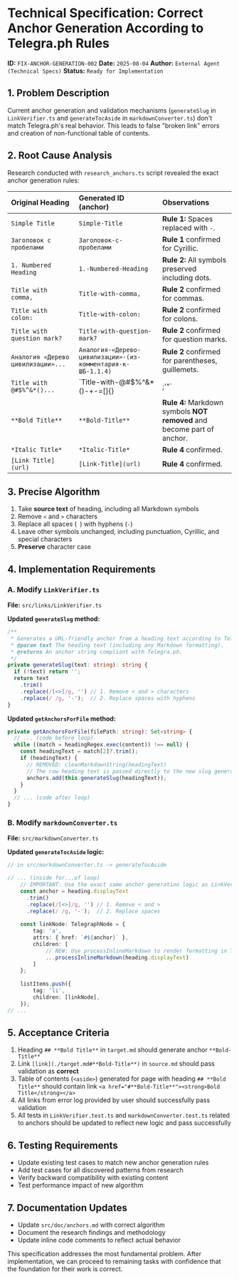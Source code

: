 # Technical Specification: Correct Anchor Generation According to Telegra.ph Rules

**ID:** `FIX-ANCHOR-GENERATION-002`
**Date:** `2025-08-04`
**Author:** `External Agent (Technical Specs)`
**Status:** `Ready for Implementation`

## 1. Problem Description

Current anchor generation and validation mechanisms (`generateSlug` in `LinkVerifier.ts` and `generateTocAside` in `markdownConverter.ts`) don't match Telegra.ph's real behavior. This leads to false "broken link" errors and creation of non-functional table of contents.

## 2. Root Cause Analysis

Research conducted with `research_anchors.ts` script revealed the exact anchor generation rules:

| Original Heading | Generated ID (anchor) | Observations |
| :--- | :--- | :--- |
| `Simple Title` | `Simple-Title` | **Rule 1:** Spaces replaced with `-`. |
| `Заголовок с пробелами` | `Заголовок-с-пробелами` | **Rule 1** confirmed for Cyrillic. |
| `1. Numbered Heading` | `1.-Numbered-Heading` | **Rule 2:** All symbols preserved including dots. |
| `Title with comma,` | `Title-with-comma,` | **Rule 2** confirmed for commas. |
| `Title with colon:` | `Title-with-colon:` | **Rule 2** confirmed for colons. |
| `Title with question mark?` | `Title-with-question-mark?` | **Rule 2** confirmed for question marks. |
| `Аналогия «Дерево цивилизации»...` | `Аналогия-«Дерево-цивилизации»-(из-комментария-к-ШБ-1.1.4)` | **Rule 2** confirmed for parentheses, guillemets. |
| `Title with @#$%^&*()...` | `Title-with-@#$%^&*()-+-=[]{}|;'"` | **Rule 3:** `<` and `>` symbols removed. `&` becomes `&amp;` in HTML but symbol preserved. Quote `'` becomes `&#39;`. |
| `**Bold Title**` | `**Bold-Title**` | **Rule 4:** Markdown symbols **NOT removed** and become part of anchor. |
| `*Italic Title*` | `*Italic-Title*` | **Rule 4** confirmed. |
| `[Link Title](url)` | `[Link-Title](url)` | **Rule 4** confirmed. |

## 3. Precise Algorithm

1. Take **source text** of heading, including all Markdown symbols
2. Remove `<` and `>` characters
3. Replace all spaces (` `) with hyphens (`-`)
4. Leave other symbols unchanged, including punctuation, Cyrillic, and special characters
5. **Preserve** character case

## 4. Implementation Requirements

### A. Modify `LinkVerifier.ts`

**File:** `src/links/LinkVerifier.ts`

**Updated `generateSlug` method:**
```typescript
/**
 * Generates a URL-friendly anchor from a heading text according to Telegra.ph rules.
 * @param text The heading text (including any Markdown formatting).
 * @returns An anchor string compliant with Telegra.ph.
 */
private generateSlug(text: string): string {
  if (!text) return '';
  return text
    .trim()
    .replace(/[<>]/g, '') // 1. Remove < and > characters
    .replace(/ /g, '-');  // 2. Replace spaces with hyphens
}
```

**Updated `getAnchorsForFile` method:**
```typescript
private getAnchorsForFile(filePath: string): Set<string> {
  // ... (code before loop)
  while ((match = headingRegex.exec(content)) !== null) {
    const headingText = match[2]?.trim();
    if (headingText) {
      // REMOVED: cleanMarkdownString(headingText)
      // The raw heading text is passed directly to the new slug generator.
      anchors.add(this.generateSlug(headingText));
    }
  }
  // ... (code after loop)
}
```

### B. Modify `markdownConverter.ts`

**File:** `src/markdownConverter.ts`

**Updated `generateTocAside` logic:**
```typescript
// in src/markdownConverter.ts -> generateTocAside

// ... (inside for...of loop)
    // IMPORTANT: Use the exact same anchor generation logic as LinkVerifier
    const anchor = heading.displayText
      .trim()
      .replace(/[<>]/g, '') // 1. Remove < and >
      .replace(/ /g, '-');  // 2. Replace spaces
    
    const linkNode: TelegraphNode = {
        tag: 'a',
        attrs: { href: `#${anchor}` },
        children: [
            // NEW: Use processInlineMarkdown to render formatting in ToC text
            ...processInlineMarkdown(heading.displayText) 
        ]
    };
    
    listItems.push({
        tag: 'li',
        children: [linkNode],
    });
// ...
```

## 5. Acceptance Criteria

1. Heading `## **Bold Title**` in `target.md` should generate anchor `**Bold-Title**`
2. Link `[link](./target.md#**Bold-Title**)` in `source.md` should pass validation as **correct**
3. Table of contents (`<aside>`) generated for page with heading `## **Bold Title**` should contain link `<a href="#**Bold-Title**"><strong>Bold Title</strong></a>`
4. All links from error log provided by user should successfully pass validation
5. All tests in `LinkVerifier.test.ts` and `markdownConverter.test.ts` related to anchors should be updated to reflect new logic and pass successfully

## 6. Testing Requirements

- Update existing test cases to match new anchor generation rules
- Add test cases for all discovered patterns from research
- Verify backward compatibility with existing content
- Test performance impact of new algorithm

## 7. Documentation Updates

- Update `src/doc/anchors.md` with correct algorithm
- Document the research findings and methodology
- Update inline code comments to reflect actual behavior

This specification addresses the most fundamental problem. After implementation, we can proceed to remaining tasks with confidence that the foundation for their work is correct.
